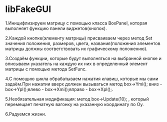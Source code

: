 # libFakeGUI

1.Иницифлизируем матрицу с помощью класса BoxPanel, которая выполняет функцию панели виджетов(кнопок).


2.Каждой кнопке(элементу матрицы) присваиваем через метод Set значения положения, размеров, цвета, названия(положения элементов матрицы должны соответствовать их графическому положению).


3.Создаём функции, которые будут выполняться на выбранной кнопке и вписываем указатель на каждую их них в определенный элемент матрицы с помощью метода SetFunc.


4.C помощию цикла обрабатываем нажатия клавиш, которые мы сами задаём.При нажатии вверх должен вызываться метод box->Ymi(); вниз - box->Ypl();влево - box->Xmi();вправо - box->Xpl();.


5.Необязательная модификация: метод box->Update(10); , который перемещает печатную вагонку на указанную координату по Oy.


6.Радуемся жизни.
